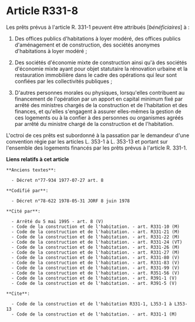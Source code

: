 # Article R331-8

Les prêts prévus à l'article R. 331-1 peuvent être attribués [*bénéficiaires*] à :

1. Des offices publics d'habitations à loyer modéré, des offices publics d'aménagement et de construction, des sociétés
anonymes d'habitations à loyer modéré ;

2. Des sociétés d'économie mixte de construction ainsi qu'à des sociétés d'économie mixte ayant pour objet statutaire la
rénovation urbaine et la restauration immobilière dans le cadre des opérations qui leur sont confiées par les collectivités
publiques ;

3. D'autres personnes morales ou physiques, lorsqu'elles contribuent au financement de l'opération par un apport en capital
minimum fixé par arrêté des ministres chargés de la construction et de l'habitation et des finances, et qu'elles s'engagent à
assurer elles-mêmes la gestion de ces logements ou à la confier à des personnes ou organismes agréés par arrêté du ministre
chargé de la construction et de l'habitation.

L'octroi de ces prêts est subordonné à la passation par le demandeur d'une convention régie par les articles L. 353-1 à L.
353-13 et portant sur l'ensemble des logements financés par les prêts prévus à l'article R. 331-1.

**Liens relatifs à cet article**

	**Anciens textes**:

	  - Décret n°77-934 1977-07-27 art. 8

	**Codifié par**:

	  - Décret n°78-622 1978-05-31 JORF 8 juin 1978

	**Cité par**:

	  - Arrêté du 5 mai 1995 - art. 8 (V)
	  - Code de la construction et de l'habitation. - art. R331-10 (M)
	  - Code de la construction et de l'habitation. - art. R331-21 (M)
	  - Code de la construction et de l'habitation. - art. R331-22 (M)
	  - Code de la construction et de l'habitation. - art. R331-24 (VT)
	  - Code de la construction et de l'habitation. - art. R331-26 (M)
	  - Code de la construction et de l'habitation. - art. R331-27 (M)
	  - Code de la construction et de l'habitation. - art. R331-80 (V)
	  - Code de la construction et de l'habitation. - art. R331-83 (V)
	  - Code de la construction et de l'habitation. - art. R331-99 (V)
	  - Code de la construction et de l'habitation. - art. R351-56 (V)
	  - Code de la construction et de l'habitation. - art. R391-1 (V)
	  - Code de la construction et de l'habitation. - art. R391-5 (V)

	**Cite**:

	  - Code de la construction et de l'habitation R331-1, L353-1 à L353-13
	  - Code de la construction et de l'habitation. - art. R331-1 (M)
